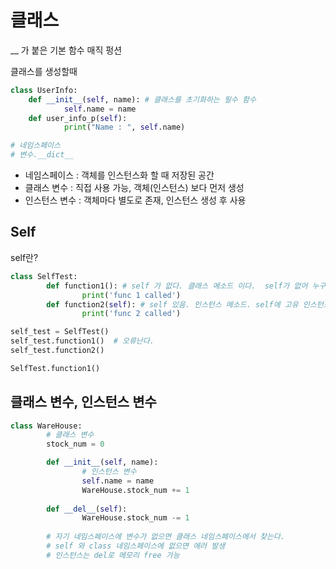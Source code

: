 # 클래스

__ 가 붙은 기본 함수 매직 펑션

클래스를 생성할때

```python
class UserInfo:
	def __init__(self, name): # 클래스를 초기화하는 필수 함수
			self.name = name
	def user_info_p(self):
			print("Name : ", self.name)

# 네임스페이스 
# 변수.__dict__

```

- 네임스페이스 : 객체를 인스턴스화 할 때 저장된 공간
- 클래스 변수 : 직접 사용 가능, 객체(인스턴스) 보다 먼저 생성
- 인스턴스 변수 : 객체마다 별도로 존재, 인스턴스 생성 후 사용

## Self

self란?

```python
class SelfTest:
		def function1(): # self 가 없다. 클래스 메소드 이다.  self가 없어 누구의 메소드인지 모름
				print('func 1 called')
		def function2(self): # self 있음. 인스턴스 메소드. self에 고유 인스턴스가 자동으로 넘어감
				print('func 2 called')

self_test = SelfTest()
self_test.function1()  # 오류난다.
self_test.function2()

SelfTest.function1()
```

## 클래스 변수, 인스턴스 변수

```python
class WareHouse:
		# 클래스 변수
		stock_num = 0

		def __init__(self, name):
				# 인스턴스 변수
				self.name = name
				WareHouse.stock_num += 1
		
		def __del__(self):
				WareHouse.stock_num -= 1
		
		# 자기 네임스페이스에 변수가 없으면 클래스 네임스페이스에서 찾는다.
		# self 와 class 네임스페이스에 없으면 에러 발생
		# 인스턴스는 del로 메모리 free 가능
		
				
```